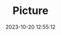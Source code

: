 ---
weight: 1
images:
- /images/edited/177.jpeg
title: Picture
date: 2023-10-20 12:55:12
tags: [luminarneo,work,ILCE7M3,70.0,dog,person,baseballglove]
---